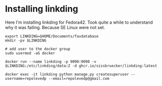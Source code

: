 # Installing linkding

Here I'm installing linkding for Fedora42. Took quite a while to understand why it was failing.
Because SE Linux were not set.

```shell
export LINKDING=$HOME/Documents/favdatabase
mkdir -pv $LINKDING

# add user to the docker group
sudo usermod -aG docker

docker run --name linkding -p 9090:9090 -v $LINKDING:/etc/linkding/data:Z -d ghcr.io/sissbruecker/linkding:latest

docker exec -it linkding python manage.py createsuperuser --username=repolevedp --email=repolevedp@gmail.com
```
